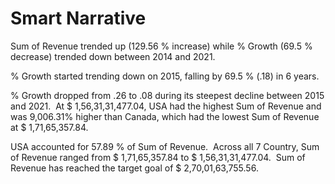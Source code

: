 # **Smart Narrative**

Sum of Revenue trended up (129.56 % increase) while % Growth (69.5 % decrease) trended down between 2014 and 2021.﻿﻿

% Growth started trending down on 2015, falling by 69.5 % (.18) in 6 years.﻿﻿

% Growth dropped from .26 to .08 during its steepest decline between 2015 and 2021.﻿﻿
﻿
At $ 1,56,31,31,477.04, USA had the highest Sum of Revenue and was 9,006.31% higher than Canada, which had the lowest Sum of Revenue at 
$ 1,71,65,357.84.﻿﻿

USA accounted for 57.89 % of Sum of Revenue.﻿﻿
﻿﻿
Across all 7 Country, Sum of Revenue ranged from $ 1,71,65,357.84 to $ 1,56,31,31,477.04.﻿﻿
﻿
Sum of Revenue has reached the target goal of $ 2,70,01,63,755.56.﻿
